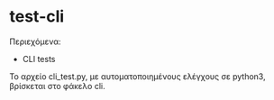 # test-cli

Περιεχόμενα:

- CLI tests


Το αρχείο cli_test.py, με αυτοματοποιημένους ελέγχους σε python3, βρίσκεται στο φάκελο cli.

